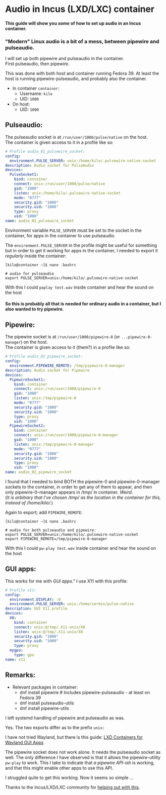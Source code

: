 # Audio in Incus (LXD/LXC) container

#### This guide will show you _some_ of how to set up audio in an Incus container.

### "Modern" Linux audio is a bit of a mess, between pipewire and pulseaudio.

I will set up both pipewire and pulseaudio in the container.  
First pulseaudio, then pipewire.

This was done with both host and container running Fedora 39.
At least the host is running pipewire-pulseaudio, and probably also the container.

- In container `containor`:
  - Username: `kilo`
  - UID: `1000`
- On host:
  - UID: `1000`

## Pulseaudio:
The pulseaudio socket is at `/run/user/1000/pulse/native` on the host.  
The container is given access to it in a profile like so:



```yaml
# Profile audio_01_pulsewire_socket:
config:
  environment.PULSE_SERVER: unix:/home/kilo/.pulsewire-native-socket
description: Audio socket for PulseAudio
devices:
  PulseSocket1:
    bind: container
    connect: unix:/run/user/1000/pulse/native
    gid: "1000"
    listen: unix:/home/kilo/.pulsewire-native-socket
    mode: "0777"
    security.gid: "1000"
    security.uid: "1000"
    type: proxy
    uid: "1000"
name: audio_01_pulsewire_socket
```
Environment variable `PULSE_SERVER` must be set to the socket in the container,
for apps in the container to use pulseaudio.

The `environment.PULSE_SERVER` in the profile might be useful for something 
but in order to get it working for apps in the container,
I needed to export it _regularly_ inside the container:

`[kilo@containor ~]$ nano .bashrc`
```shell
# audio for pulseaudio
export PULSE_SERVER=unix:/home/kilo/.pulsewire-native-socket
```
With this I could `paplay test.wav` inside container and hear the sound on the host

#### So this is probably all that is needed for ordinary audio in a container, but I also wanted to try pipewire.

## Pipewire:
The pipewire socket is at `/run/user/1000/pipewire-0` (or `...pipewire-0-manager`) on the host.  
The container is given access to it (them?) in a profile like so:
```yaml
# Profile audio_02_pipewire_socket:
config:
  environment.PIPEWIRE_REMOTE: /tmp/pipewire-0-manager
description: Audio socket for Pipewire
devices:
  PipewireSocket1:
    bind: container
    connect: unix:/run/user/1000/pipewire-0
    gid: "1000"
    listen: unix:/tmp/pipewire-0
    mode: "0777"
    security.gid: "1000"
    security.uid: "1000"
    type: proxy
    uid: "1000"
  PipewireSocket2:
    bind: container
    connect: unix:/run/user/1000/pipewire-0-manager
    gid: "1000"
    listen: unix:/tmp/pipewire-0-manager
    mode: "0777"
    security.gid: "1000"
    security.uid: "1000"
    type: proxy
    uid: "1000"
name: audio_02_pipewire_socket
```
I found that I needed to bind BOTH the pipewire-0 and pipewire-0-manager sockets
to the container, in order to get any of them to appear,
and then only pipewire-0-manager appears in /tmp/ in container. _Weird_.  
(_It is arbitrary that I've chosen /tmp/ as the location in the container for this,
instead of /home/kilo/._)

Again to export; add `PIPEWIRE_REMOTE`:

`[kilo@containor ~]$ nano .bashrc`
```shell
# audio for both pulseaudio and pipewire:
export PULSE_SERVER=unix:/home/kilo/.pulsewire-native-socket
export PIPEWIRE_REMOTE=/tmp/pipewire-0-manager
```
With this I could `pw-play test.wav` inside container and hear the sound on the host

## GUI apps:
This works for me with _GUI apps_."
I use X11 with this profile:
```yaml
# Profile x11:
config:
  environment.DISPLAY: :0
  environment.PULSE_SERVER: unix:/home/sermin/pulse-native
description: GUI X11 profile
devices:
  X0:
    bind: container
    connect: unix:@/tmp/.X11-unix/X0
    listen: unix:@/tmp/.X11-unix/X0
    security.gid: "1000"
    security.uid: "1000"
    type: proxy
  mygpu:
    type: gpu
name: x11
```

## Remarks:
- Relevant packages in container:
  - dnf install pipewire  # Includes pipewire-pulseaudio - at least on Fedora 39
  - dnf install pulseaudio-utils
  - dnf install pipewire-utils

I left systemd handling of pipewire and pulseaudio as was.

Yes. The two exports differ as to the prefix `unix:`

I have not tried Wayland, but there is this guide:
[LXD Containers for Wayland GUI Apps](https://blog.swwomm.com/2022/08/lxd-containers-for-wayland-gui-apps.html)

The pipewire socket does not work alone. It needs the pulseaudio socket as well.
The only difference I have observed is that it allows the pipewire-utility `pw-play` to work.
This I take to indicate that _a pipewire API-ish_ is working, and that this might enable other apps to use this API.

I struggled quite to get this working. Now it seems so simple ...

Thanks to the Incus/LXD/LXC community for [helping out with this](https://discuss.linuxcontainers.org/t/audio-via-pulseaudio-inside-container/8768).

